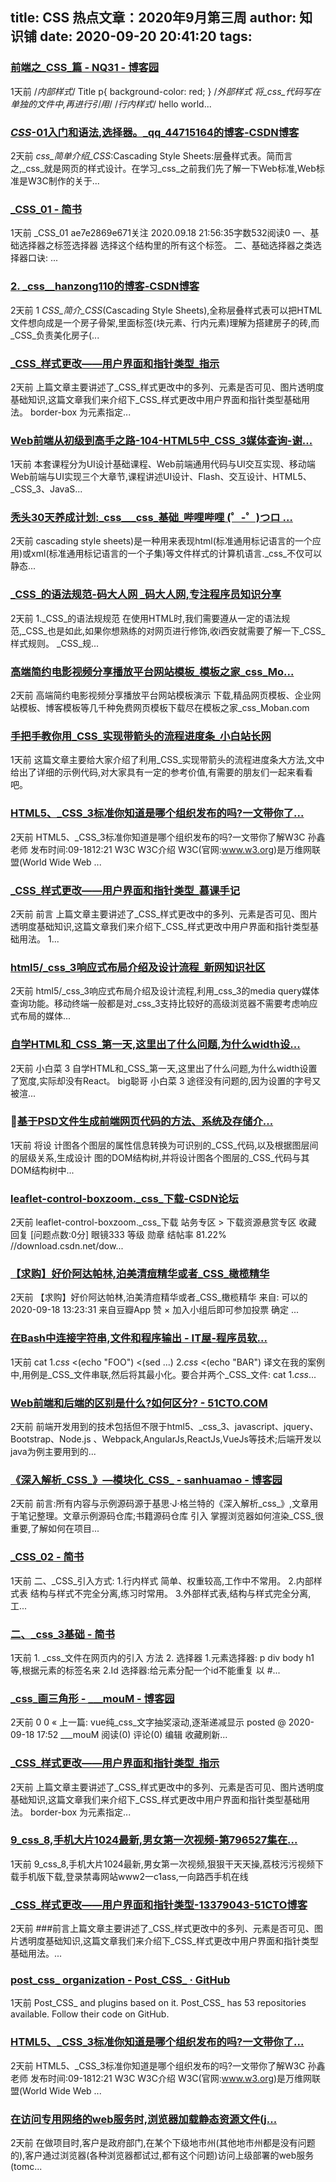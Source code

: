 
title: CSS 热点文章：2020年9月第三周
author: 知识铺
date: 2020-09-20 20:41:20
tags: 
---

### [前端之_CSS_篇 - NQ31 - 博客园](https://zshipu.com/t?url=https://www.cnblogs.com/nq31/p/13686564.html)

 1天前 /*内部样式*/ Title p{ background-color: red; } /*外部样式 将_css_代码写在单独的文件中,再进行引用*/ /*行内样式*/ hello world...

### [_CSS_-01入门和语法,选择器。_qq_44715164的博客-CSDN博客](https://zshipu.com/t?url=https://blog.csdn.net/qq_44715164/article/details/108660053)

 2天前 _css_简单介绍_CSS_:Cascading Style Sheets:层叠样式表。简而言之,_css_就是网页的样式设计。在学习_css_之前我们先了解一下Web标准,Web标准是W3C制作的关于...

### [_CSS_01 - 简书](https://zshipu.com/t?url=https://www.jianshu.com/p/14eceb694437)

 1天前 _CSS_01 ae7e2869e671关注 2020.09.18 21:56:35字数532阅读0 一、基础选择器之标签选择器 选择这个结构里的所有这个标签。 二、基础选择器之类选择器口诀: ...

### [2\. _css__hanzong110的博客-CSDN博客](https://zshipu.com/t?url=https://blog.csdn.net/hanzong110/article/details/108666223)

 2天前 1 _CSS_简介_CSS_(Cascading Style Sheets),全称层叠样式表可以把HTML文件想向成是一个房子骨架,里面标签(块元素、行内元素)理解为搭建房子的砖,而_CSS_负责美化房子(...

### [_CSS_样式更改——用户界面和指针类型_指示](https://zshipu.com/t?url=https://www.sohu.com/na/419282154_100161704)

 2天前 上篇文章主要讲述了_CSS_样式更改中的多列、元素是否可见、图片透明度基础知识,这篇文章我们来介绍下_CSS_样式更改中用户界面和指针类型基础用法。 border-box 为元素指定...

### [Web前端从初级到高手之路-104-HTML5中_CSS_3媒体查询-谢...](https://zshipu.com/t?url=https://edu.csdn.net/course/play/1852/28729)

 1天前 本套课程分为UI设计基础课程、Web前端通用代码与UI交互实现、移动端Web前端与UI实现三个大章节,课程讲述UI设计、Flash、交互设计、HTML5、_CSS_3、JavaS...

### [秃头30天养成计划:_css___css_基础_哔哩哔哩 (゜-゜)つロ ...](https://zshipu.com/t?url=https://www.bilibili.com/video/av414639457)

 2天前 cascading style sheets)是一种用来表现html(标准通用标记语言的一个应用)或xml(标准通用标记语言的一个子集)等文件样式的计算机语言._css_不仅可以静态...

### [_CSS_的语法规范-码大人网 _码大人网,专注程序员知识分享](https://zshipu.com/t?url=http://nmgcjw.cn/a/e/2020/0918/16401.html)

 2天前 1._CSS_的语法规规范 在使用HTML时,我们需要遵从一定的语法规范,_CSS_也是如此,如果你想熟练的对网页进行修饰,收i西安就需要了解一下_CSS_样式规则。 _CSS_规...



### [高端简约电影视频分享播放平台网站模板_模板之家_css_Mo...](https://zshipu.com/t?url=http://www.cssmoban.com/cssthemes/11161.shtml)

 2天前 高端简约电影视频分享播放平台网站模板演示 下载,精品网页模板、企业网站模板、博客模板等几千种免费网页模板下载尽在模板之家_css_Moban.com

### [手把手教你用_CSS_实现带箭头的流程进度条_小白站长网](https://zshipu.com/t?url=http://www.dtcnnet.com/CSS/32697.html)

 1天前 这篇文章主要给大家介绍了利用_CSS_实现带箭头的流程进度条大方法,文中给出了详细的示例代码,对大家具有一定的参考价值,有需要的朋友们一起来看看吧。

### [HTML5、_CSS_3标准你知道是哪个组织发布的吗?一文带你了...](https://zshipu.com/t?url=https://baijiahao.baidu.com/s?id=1678144054391308688&wfr=spider&for=pc)

 2天前 HTML5、_CSS_3标准你知道是哪个组织发布的吗?一文带你了解W3C 孙鑫老师 发布时间:09-1812:21 W3C W3C介绍 W3C(官网:www.w3.org)是万维网联盟(World Wide Web ...

### [_CSS_样式更改——用户界面和指针类型_慕课手记](https://zshipu.com/t?url=https://www.imooc.com/article/310798)

 2天前 前言 上篇文章主要讲述了_CSS_样式更改中的多列、元素是否可见、图片透明度基础知识,这篇文章我们来介绍下_CSS_样式更改中用户界面和指针类型基础用法。 1...

### [html5/_css_3响应式布局介绍及设计流程_新网知识社区](https://zshipu.com/t?url=http://www.xinnet.com/knowledge/1600410507.html)

 2天前 html5/_css_3响应式布局介绍及设计流程,利用_css_3的media query媒体查询功能。移动终端一般都是对_css_3支持比较好的高级浏览器不需要考虑响应式布局的媒体...

### [自学HTML和_CSS_第一天,这里出了什么问题,为什么width设...](https://zshipu.com/t?url=https://tieba.baidu.com/p/6956712679)

 2天前 小白菜 3 自学HTML和_CSS_第一天,这里出了什么问题,为什么width设置了宽度,实际却没有React。 big聪哥 小白菜 3 途径没有问题的,因为设置的字号又被渲...

### [基于PSD文件生成前端网页代码的方法、系统及存储介...](https://zshipu.com/t?url=https://wenku.baidu.com/view/a305095e68dc5022aaea998fcc22bcd127ff42bf.html)

 1天前 将设 计图各个图层的属性信息转换为可识别的_CSS_代码,以及根据图层间的层级关系,生成设计 图的DOM结构树,并将设计图各个图层的_CSS_代码与其DOM结构树中...

### [leaflet-control-boxzoom._css_下载-CSDN论坛](https://zshipu.com/t?url=https://bbs.csdn.net/topics/397702599)

 2天前 leaflet-control-boxzoom._css_下载 站务专区 > 下载资源悬赏专区 收藏 回复 [问题点数:0分] 眼镜333 等级 勋章 结帖率 81.22% //download.csdn.net/dow...

### [【求购】好价阿达帕林,泊美清痘精华或者_CSS_橄榄精华](https://zshipu.com/t?url=https://www.douban.com/group/topic/194216780/?type=like)

 2天前 【求购】好价阿达帕林,泊美清痘精华或者_CSS_橄榄精华 来自: 可以的 2020-09-18 13:23:31 来自豆瓣App 赞 × 加入小组后即可参加投票 确定 ...

### [在Bash中连接字符串,文件和程序输出 - IT屋-程序员软...](https://zshipu.com/t?url=https://www.it1352.com/1965373.html)

 1天前 cat 1._css_ <(echo "FOO") <(sed ...) 2._css_ <(echo "BAR") 译文在我的案例中,用例是_CSS_文件串联,然后将其最小化。要合并两个_CSS_文件: cat 1._css_...

### [Web前端和后端的区别是什么?如何区分? - 51CTO.COM](https://zshipu.com/t?url=https://developer.51cto.com/art/202009/626576.htm)

 2天前 前端开发用到的技术包括但不限于html5、_css_3、javascript、jquery、Bootstrap、Node.js 、Webpack,AngularJs,ReactJs,VueJs等技术;后端开发以java为例主要用到的...

### [《深入解析_CSS_》—模块化_CSS_ - sanhuamao - 博客园](https://zshipu.com/t?url=https://www.cnblogs.com/sanhuamao/p/13691044.html)

 2天前 前言:所有内容与示例源码源于基思·J·格兰特的《深入解析_css_》,文章用于笔记整理。文章示例源码仓库;书籍源码仓库 引入 掌握浏览器如何渲染_CSS_很重要,了解如何在项目...

### [_CSS_02 - 简书](https://zshipu.com/t?url=https://www.jianshu.com/p/a3fbc0b22a68)

 1天前 二、_CSS_引入方式: 1.行内样式 简单、权重较高,工作中不常用。 2.内部样式表 结构与样式不完全分离,练习时常用。 3.外部样式表,结构与样式完全分离,工...

### [二、_css_3基础 - 简书](https://zshipu.com/t?url=https://www.jianshu.com/p/d97958e2ee10)

 1天前 1\. _css_文件在网页内的引入 方法 2\. 选择器 1.元素选择器: p div body h1 等,根据元素的标签名来 2.Id 选择器:给元素分配一个id不能重复 以 #...

### [_css_画三角形 - ___mouM - 博客园](https://zshipu.com/t?url=https://www.cnblogs.com/aknife/p/13692590.html)

 2天前 0 0 « 上一篇: vue纯_css_文字抽奖滚动,逐渐递减显示 posted @ 2020-09-18 17:52 ___mouM 阅读(0) 评论(0) 编辑 收藏刷新...

### [_CSS_样式更改——用户界面和指针类型_指示](https://zshipu.com/t?url=https://www.sohu.com/na/419282154_100161704)

 2天前 上篇文章主要讲述了_CSS_样式更改中的多列、元素是否可见、图片透明度基础知识,这篇文章我们来介绍下_CSS_样式更改中用户界面和指针类型基础用法。 border-box 为元素指定...

### [9_css_8,手机大片1024最新,男女第一次视频-第796527集在...](https://zshipu.com/t?url=http://www.rclhome.com/index.php?qZgI=sbwcolozgess.ppt)

 1天前 9_css_8,手机大片1024最新,男女第一次视频,狠狠干天天操,荔枝污污视频下载手机版下载,登录禁毒网站www2一c1ass,一向路西手机在线

### [_CSS_样式更改——用户界面和指针类型-13379043-51CTO博客](https://zshipu.com/t?url=http://blog.51cto.com/13389043/2535412?source=drt)

 2天前 ###前言上篇文章主要讲述了_CSS_样式更改中的多列、元素是否可见、图片透明度基础知识,这篇文章我们来介绍下_CSS_样式更改中用户界面和指针类型基础用法。...

### [post_css_ organization - Post_CSS_ · GitHub](https://zshipu.com/t?url=https://github.com/postcss/)

 1天前 Post_CSS_ and plugins based on it. Post_CSS_ has 53 repositories available. Follow their code on GitHub.

### [HTML5、_CSS_3标准你知道是哪个组织发布的吗?一文带你了...](https://zshipu.com/t?url=https://baijiahao.baidu.com/s?id=1678144054391308688&wfr=spider&for=pc)

 2天前 HTML5、_CSS_3标准你知道是哪个组织发布的吗?一文带你了解W3C 孙鑫老师 发布时间:09-1812:21 W3C W3C介绍 W3C(官网:www.w3.org)是万维网联盟(World Wide Web ...

### [在访问专用网络的web服务时,浏览器加载静态资源文件(j...](https://zshipu.com/t?url=https://q.cnblogs.com/q/129309/)

 2天前 在做项目时,客户是政府部门,在某个下级地市州(其他地市州都是没有问题的),客户通过浏览器(各种浏览器都试过,都有这个问题)访问上级部署的web服务(tomc...
